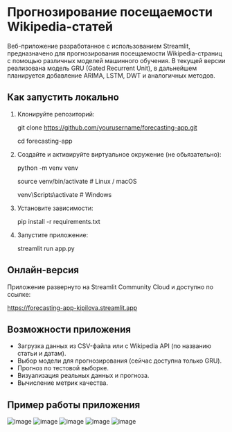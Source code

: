 # Прогнозирование посещаемости Wikipedia-статей

Веб-приложение разработанное с использованием Streamlit, предназначено для прогнозирования посещаемости Wikipedia-страниц с помощью различных моделей машинного обучения.
В текущей версии реализована модель GRU (Gated Recurrent Unit), в дальнейшем планируется добавление ARIMA, LSTM, DWT и аналогичных методов.

## Как запустить локально
1. Клонируйте репозиторий:
   
   git clone https://github.com/yourusername/forecasting-app.git
   
   cd forecasting-app
   
3. Создайте и активируйте виртуальное окружение (не обьязательно):
   
   python -m venv venv
   
   source venv/bin/activate  # Linux / macOS
   
   venv\Scripts\activate     # Windows
   
5. Установите зависимости:
   
   pip install -r requirements.txt
   
7. Запустите приложение:
   
   streamlit run app.py

## Онлайн-версия
Приложение развернуто на Streamlit Community Cloud и доступно по ссылке:

https://forecasting-app-kipilova.streamlit.app

## Возможности приложения
- Загрузка данных из CSV-файла или с Wikipedia API (по названию статьи и датам).
- Выбор модели для прогнозирования (сейчас доступна только GRU).
- Прогноз по тестовой выборке.
- Визуализация реальных данных и прогноза.
- Вычисление метрик качества.

## Пример работы приложения

![image](https://github.com/user-attachments/assets/40d1ab73-ce55-4b17-b000-2e58a4e67ceb)
![image](https://github.com/user-attachments/assets/61601dc0-638d-432e-a4a9-f33f9aea4c88)
![image](https://github.com/user-attachments/assets/219453a6-19fd-45a5-a34e-fb26c4e27018)
![image](https://github.com/user-attachments/assets/93867da0-09b3-4372-afa9-77cd75b82559)
![image](https://github.com/user-attachments/assets/1eb02763-8b03-4a3c-bfdb-29583747a23c)




